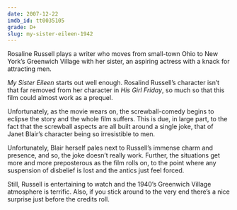 ```yaml
---
date: 2007-12-22
imdb_id: tt0035105
grade: D+
slug: my-sister-eileen-1942
---
```


Rosaline Russell plays a writer who moves from small-town Ohio to New York’s Greenwich Village with her sister, an aspiring actress with a knack for attracting men.

_My Sister Eileen_ starts out well enough. Rosalind Russell’s character isn’t that far removed from her character in <span data-imdb-id="tt0032599">_His Girl Friday_</span>, so much so that this film could almost work as a prequel.

Unfortunately, as the movie wears on, the screwball-comedy begins to eclipse the story and the whole film suffers. This is due, in large part, to the fact that the screwball aspects are all built around a single joke, that of Janet Blair’s character being so irresistible to men.

Unfortunately, Blair herself pales next to Russell’s immense charm and presence, and so, the joke doesn’t really work. Further, the situations get more and more preposterous as the film rolls on, to the point where any suspension of disbelief is lost and the antics just feel forced.

Still, Russell is entertaining to watch and the 1940’s Greenwich Village atmosphere is terrific. Also, if you stick around to the very end there’s a nice surprise just before the credits roll.
